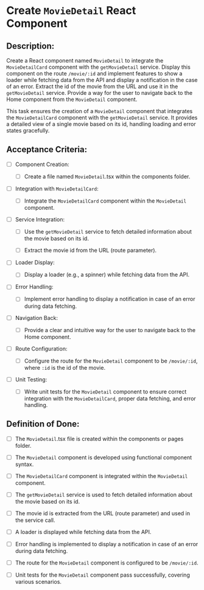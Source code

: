 # Create `MovieDetail` React Component

## Description:

Create a React component named `MovieDetail` to integrate the `MovieDetailCard` component with the `getMovieDetail` service. Display this component on the route `/movie/:id` and implement features to show a loader while fetching data from the API and display a notification in the case of an error. Extract the id of the movie from the URL and use it in the `getMovieDetail` service. Provide a way for the user to navigate back to the Home component from the `MovieDetail` component.

This task ensures the creation of a `MovieDetail` component that integrates the `MovieDetailCard` component with the `getMovieDetail` service. It provides a detailed view of a single movie based on its id, handling loading and error states gracefully.

## Acceptance Criteria:

- [ ] Component Creation:

    - [ ] Create a file named `MovieDetail`.tsx within the components folder.

- [ ] Integration with `MovieDetailCard`:

    - [ ] Integrate the `MovieDetailCard` component within the `MovieDetail` component.

- [ ] Service Integration:

    - [ ] Use the `getMovieDetail` service to fetch detailed information about the movie based on its id.

    - [ ] Extract the movie id from the URL (route parameter).

- [ ] Loader Display:

    - [ ] Display a loader (e.g., a spinner) while fetching data from the API.

- [ ] Error Handling:

    - [ ] Implement error handling to display a notification in case of an error during data fetching.

- [ ] Navigation Back:

    - [ ] Provide a clear and intuitive way for the user to navigate back to the Home component.

- [ ] Route Configuration:

    - [ ] Configure the route for the `MovieDetail` component to be `/movie/:id`, where `:id` is the id of the movie.

- [ ] Unit Testing:

    - [ ] Write unit tests for the `MovieDetail` component to ensure correct integration with the `MovieDetailCard`, proper data fetching, and error handling.

## Definition of Done:

- [ ] The `MovieDetail`.tsx file is created within the components or pages folder.

- [ ] The `MovieDetail` component is developed using functional component syntax.

- [ ] The `MovieDetailCard` component is integrated within the `MovieDetail` component.

- [ ] The `getMovieDetail` service is used to fetch detailed information about the movie based on its id.

- [ ] The movie id is extracted from the URL (route parameter) and used in the service call.

- [ ] A loader is displayed while fetching data from the API.

- [ ] Error handling is implemented to display a notification in case of an error during data fetching.

- [ ] The route for the `MovieDetail` component is configured to be `/movie/:id`.

- [ ] Unit tests for the `MovieDetail` component pass successfully, covering various scenarios.

